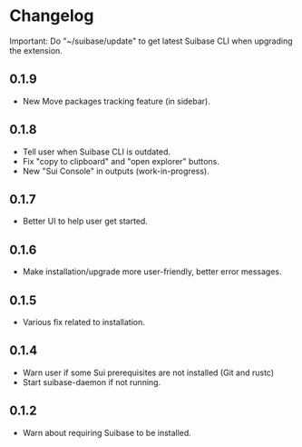 # Changelog

Important:
  Do "~/suibase/update" to get latest Suibase CLI when upgrading the extension.

## 0.1.9
  - New Move packages tracking feature (in sidebar).

## 0.1.8
  - Tell user when Suibase CLI is outdated.
  - Fix "copy to clipboard" and "open explorer" buttons.
  - New "Sui Console" in outputs (work-in-progress).

## 0.1.7
  - Better UI to help user get started.

## 0.1.6
  - Make installation/upgrade more user-friendly, better error messages.

## 0.1.5
  - Various fix related to installation.

## 0.1.4
  - Warn user if some Sui prerequisites are not installed (Git and rustc)
  - Start suibase-daemon if not running.

## 0.1.2
  - Warn about requiring Suibase to be installed.

